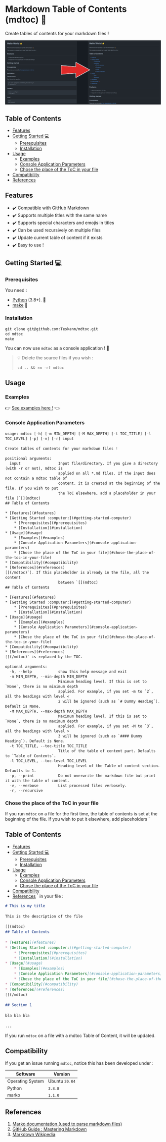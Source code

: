 # Markdown Table of Contents (mdtoc) :bookmark_tabs:

Create tables of contents for your markdown files !

![Before / After](examples/example.jpg)

[](mdtoc)
## Table of Contents

* [Features](#features)
* [Getting Started :computer:](#getting-started-computer)
	* [Prerequisites](#prerequisites)
	* [Installation](#installation)
* [Usage](#usage)
	* [Examples](#examples)
	* [Console Application Parameters](#console-application-parameters)
	* [Chose the place of the ToC in your file](#chose-the-place-of-the-toc-in-your-file)
* [Compatibility](#compatibility)
* [References](#references)
[](/mdtoc)

## Features

- :heavy_check_mark: Compatible with GitHub Markdown
- :heavy_check_mark: Supports multiple titles with the same name
- :heavy_check_mark: Supports special characters and emojis in titles
- :heavy_check_mark: Can be used recursively on multiple files
- :heavy_check_mark: Update current table of content if it exists
- :heavy_check_mark: Easy to use !

## Getting Started :computer:

### Prerequisites

You need :
- [Python](https://www.python.org/downloads/) (3.8+).
:snake:
- [make](https://www.gnu.org/software/make/) :hammer:

### Installation

```commandline
git clone git@github.com:Teskann/mdtoc.git
cd mdtoc
make
```

You can now use `mdtoc` as a console application ! :tada:

> :bulb: Delete the source files if you wish :
>```commandline
>cd .. && rm -rf mdtoc
>```

## Usage

### Examples

:point_right: [See examples here !](./examples) :point_left:

### Console Application Parameters

```
usage: mdtoc [-h] [-m MIN_DEPTH] [-M MAX_DEPTH] [-t TOC_TITLE] [-l TOC_LEVEL] [-p] [-v] [-r] input

Create tables of contents for your markdown files !

positional arguments:
  input                 Input file/directory. If you give a directory (with -r or not), mdtoc is
                        applied on all *.md files. If the input does not contain a mdtoc table of
                        content, it is created at the beginning of the file. If you wish to put
                        the ToC elsewhere, add a placeholder in your file (`[](mdtoc)
## Table of Contents

* [Features](#features)
* [Getting Started :computer:](#getting-started-computer)
	* [Prerequisites](#prerequisites)
	* [Installation](#installation)
* [Usage](#usage)
	* [Examples](#examples)
	* [Console Application Parameters](#console-application-parameters)
	* [Chose the place of the ToC in your file](#chose-the-place-of-the-toc-in-your-file)
* [Compatibility](#compatibility)
* [References](#references)
[](/mdtoc)`). If this placeholder is already in the file, all the content
                        between `[](mdtoc)
## Table of Contents

* [Features](#features)
* [Getting Started :computer:](#getting-started-computer)
	* [Prerequisites](#prerequisites)
	* [Installation](#installation)
* [Usage](#usage)
	* [Examples](#examples)
	* [Console Application Parameters](#console-application-parameters)
	* [Chose the place of the ToC in your file](#chose-the-place-of-the-toc-in-your-file)
* [Compatibility](#compatibility)
* [References](#references)
[](/mdtoc)` is replaced by the TOC.

optional arguments:
  -h, --help            show this help message and exit
  -m MIN_DEPTH, --min-depth MIN_DEPTH
                        Minimum heading level. If this is set to `None`, there is no minimum depth
                        applied. For example, if you set -m to `2`, all the headings with level <
                        2 will be ignored (such as `# Dummy Heading`). Default is None.
  -M MAX_DEPTH, --max-depth MAX_DEPTH
                        Maximum heading level. If this is set to `None`, there is no maximum depth
                        applied. For example, if you set -M to `3`, all the headings with level >
                        3 will be ignored (such as `#### Dummy Heading`). Default is None.
  -t TOC_TITLE, --toc-title TOC_TITLE
                        Title of the table of content part. Defaults to `Table of Contents`.
  -l TOC_LEVEL, --toc-level TOC_LEVEL
                        Heading level of the Table of content section. Defaults to 1.
  -p, --print           Do not overwrite the markdown file but print it with the table of content.
  -v, --verbose         List processed files verbosely.
  -r, --recursive
```

### Chose the place of the ToC in your file

If you run `mdtoc` on a file for the first time, the table of contents is
set at the beginning of the file. If you wish to put it elsewhere, add
placeholders `[](mdtoc)
## Table of Contents

* [Features](#features)
* [Getting Started :computer:](#getting-started-computer)
	* [Prerequisites](#prerequisites)
	* [Installation](#installation)
* [Usage](#usage)
	* [Examples](#examples)
	* [Console Application Parameters](#console-application-parameters)
	* [Chose the place of the ToC in your file](#chose-the-place-of-the-toc-in-your-file)
* [Compatibility](#compatibility)
* [References](#references)
[](/mdtoc)` in your file :

```markdown
# This is my title

This is the description of the file

[](mdtoc)
## Table of Contents

* [Features](#features)
* [Getting Started :computer:](#getting-started-computer)
	* [Prerequisites](#prerequisites)
	* [Installation](#installation)
* [Usage](#usage)
	* [Examples](#examples)
	* [Console Application Parameters](#console-application-parameters)
	* [Chose the place of the ToC in your file](#chose-the-place-of-the-toc-in-your-file)
* [Compatibility](#compatibility)
* [References](#references)
[](/mdtoc)

## Section 1

bla bla bla

...
```

If you run `mdtoc` on a file with a mdtoc Table of Content, it will be updated.

## Compatibility

If you get an issue running `mdtoc`, notice this has been developed under :

Software | Version
--- | ---
Operating System | Ubuntu `20.04`
Python | `3.8.8`
marko | `1.1.0`

## References

1. [Marko documentation (used to parse markdown files)](https://pypi.org/project/marko/)
2. [GitHub Guide : Mastering Markdown](https://guides.github.com/features/mastering-markdown/)
3. [Markdown Wikipedia](https://fr.wikipedia.org/wiki/Markdown)